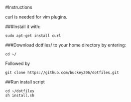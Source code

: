 #Instructions

curl is needed for vim plugins.

###Install it with: 
```
sudo apt-get install curl
```
###Download dotfiles/ to your home directory by entering:
```
cd ~/
```
Followed by 
```
git clone https://github.com/buckey206/dotfiles.git
```
##Run install script

```
cd ~/dotfiles
sh install.sh
```
